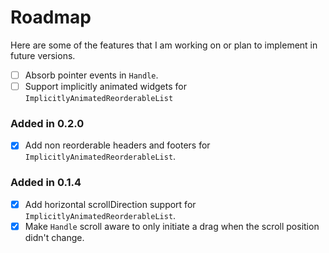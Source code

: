 # Roadmap

Here are some of the features that I am working on or plan to implement in future versions.

- [ ] Absorb pointer events in `Handle`.
- [ ] Support implicitly animated widgets for `ImplicitlyAnimatedReorderableList`

### Added in 0.2.0

- [x] Add non reorderable headers and footers for `ImplicitlyAnimatedReorderableList`.

### Added in 0.1.4

- [x] Add horizontal scrollDirection support for `ImplicitlyAnimatedReorderableList`.
- [x] Make `Handle` scroll aware to only initiate a drag when the scroll position didn't change.